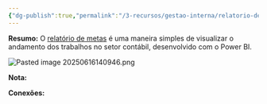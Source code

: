 ```yaml
---
{"dg-publish":true,"permalink":"/3-recursos/gestao-interna/relatorio-de-metas/","dgPassFrontmatter":true,"created":"2025-06-16T13:22:16.392-03:00","updated":"2025-06-16T14:13:17.761-03:00"}
---
```



**Resumo:**
O [relatório de metas](https://app.powerbi.com/view?r=eyJrIjoiM2U4MGQzOWEtOGQ4Ny00ZjE4LWIxMzEtMTI0ODMxOGViNDliIiwidCI6IjBiNzU0YTA5LTA1NjgtNDhmZC1hMTAwLTg2MjFhMGJiZDdhYiJ9) é uma maneira simples de visualizar o andamento dos trabalhos no setor contábil, desenvolvido com o  Power BI.

![Pasted image 20250616140946.png](/img/user/4.%20ARQUIVOS/Pasted%20image%2020250616140946.png)


**Nota:**






**Conexões:**



